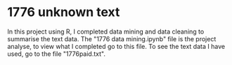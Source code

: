 # 1776 unknown text

In this project using R, I completed data mining and data cleaning to summarise the text data. The "1776 data mining.ipynb" file is the project analyse, to view what I completed go to this file. To see the text data I have used, go to the file "1776paid.txt".
